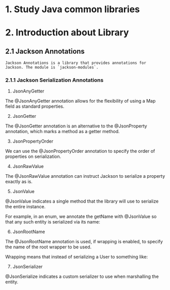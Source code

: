# 1. Study Java common libraries

# 2. Introduction about Library

## 2.1 Jackson Annotations

    Jackson Annotations is a library that provides annotations for Jackson. The module is `jackson-modules`.

### 2.1.1 Jackson Serialization Annotations

1. JsonAnyGetter

The @JsonAnyGetter annotation allows for the flexibility of using a Map field as standard properties.

2. JsonGetter

The @JsonGetter annotation is an alternative to the @JsonProperty annotation, which marks a method as a getter method.

3. JsonPropertyOrder

We can use the @JsonPropertyOrder annotation to specify the order of properties on serialization.

4. JsonRawValue

The @JsonRawValue annotation can instruct Jackson to serialize a property exactly as is.

5. JsonValue

@JsonValue indicates a single method that the library will use to serialize the entire instance.

For example, in an enum, we annotate the getName with @JsonValue so that any such entity is serialized via its name:

6. JsonRootName

The @JsonRootName annotation is used, if wrapping is enabled, to specify the name of the root wrapper to be used.

Wrapping means that instead of serializing a User to something like:

7. JsonSerializer

@JsonSerialize indicates a custom serializer to use when marshalling the entity.



